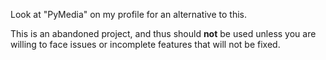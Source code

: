 Look at "PyMedia" on my profile for an alternative to this.

This is an abandoned project, and thus should **not** be used unless you are willing to face issues or incomplete features that will not be fixed.
